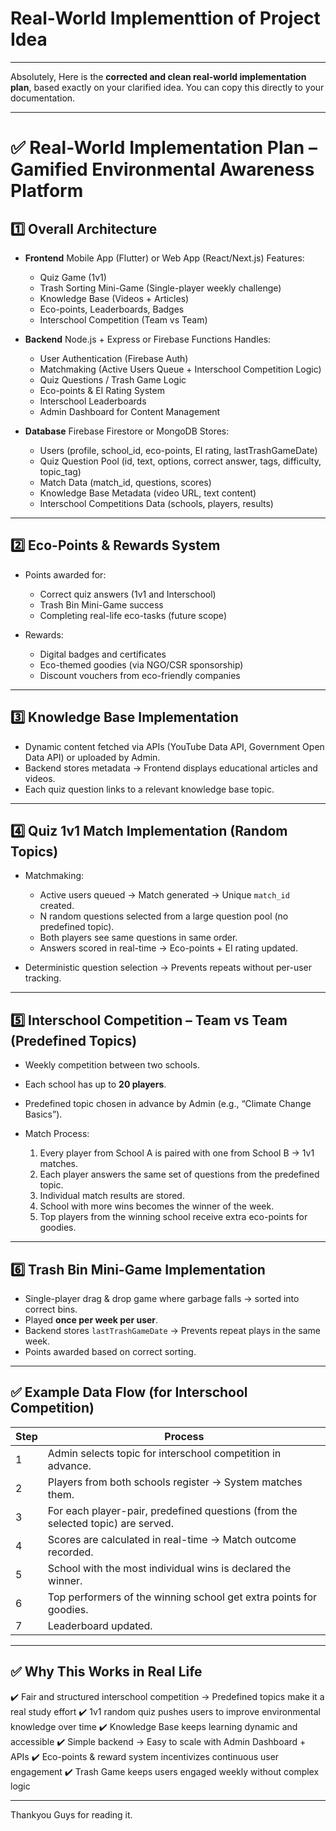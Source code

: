 # Real-World Implementtion of Project Idea
---

Absolutely, Here is the **corrected and clean real-world implementation plan**, based exactly on your clarified idea. You can copy this directly to your documentation.

---

# ✅ Real-World Implementation Plan – Gamified Environmental Awareness Platform

## 1️⃣ Overall Architecture

* **Frontend**
  Mobile App (Flutter) or Web App (React/Next.js)
  Features:

  * Quiz Game (1v1)
  * Trash Sorting Mini-Game (Single-player weekly challenge)
  * Knowledge Base (Videos + Articles)
  * Eco-points, Leaderboards, Badges
  * Interschool Competition (Team vs Team)

* **Backend**
  Node.js + Express or Firebase Functions
  Handles:

  * User Authentication (Firebase Auth)
  * Matchmaking (Active Users Queue + Interschool Competition Logic)
  * Quiz Questions / Trash Game Logic
  * Eco-points & EI Rating System
  * Interschool Leaderboards
  * Admin Dashboard for Content Management

* **Database**
  Firebase Firestore or MongoDB
  Stores:

  * Users (profile, school\_id, eco-points, EI rating, lastTrashGameDate)
  * Quiz Question Pool (id, text, options, correct answer, tags, difficulty, topic\_tag)
  * Match Data (match\_id, questions, scores)
  * Knowledge Base Metadata (video URL, text content)
  * Interschool Competitions Data (schools, players, results)

---

## 2️⃣ Eco-Points & Rewards System

* Points awarded for:

  * Correct quiz answers (1v1 and Interschool)
  * Trash Bin Mini-Game success
  * Completing real-life eco-tasks (future scope)
* Rewards:

  * Digital badges and certificates
  * Eco-themed goodies (via NGO/CSR sponsorship)
  * Discount vouchers from eco-friendly companies

---

## 3️⃣ Knowledge Base Implementation

* Dynamic content fetched via APIs (YouTube Data API, Government Open Data API) or uploaded by Admin.
* Backend stores metadata → Frontend displays educational articles and videos.
* Each quiz question links to a relevant knowledge base topic.

---

## 4️⃣ Quiz 1v1 Match Implementation (Random Topics)

* Matchmaking:

  * Active users queued → Match generated → Unique `match_id` created.
  * N random questions selected from a large question pool (no predefined topic).
  * Both players see same questions in same order.
  * Answers scored in real-time → Eco-points + EI rating updated.
* Deterministic question selection → Prevents repeats without per-user tracking.

---

## 5️⃣ Interschool Competition – Team vs Team (Predefined Topics)

* Weekly competition between two schools.
* Each school has up to **20 players**.
* Predefined topic chosen in advance by Admin (e.g., “Climate Change Basics”).
* Match Process:

  1. Every player from School A is paired with one from School B → 1v1 matches.
  2. Each player answers the same set of questions from the predefined topic.
  3. Individual match results are stored.
  4. School with more wins becomes the winner of the week.
  5. Top players from the winning school receive extra eco-points for goodies.

---

## 6️⃣ Trash Bin Mini-Game Implementation

* Single-player drag & drop game where garbage falls → sorted into correct bins.
* Played **once per week per user**.
* Backend stores `lastTrashGameDate` → Prevents repeat plays in the same week.
* Points awarded based on correct sorting.

---

## ✅ Example Data Flow (for Interschool Competition)

| Step | Process                                                                          |
| ---- | -------------------------------------------------------------------------------- |
| 1    | Admin selects topic for interschool competition in advance.                      |
| 2    | Players from both schools register → System matches them.                        |
| 3    | For each player-pair, predefined questions (from the selected topic) are served. |
| 4    | Scores are calculated in real-time → Match outcome recorded.                     |
| 5    | School with the most individual wins is declared the winner.                     |
| 6    | Top performers of the winning school get extra points for goodies.               |
| 7    | Leaderboard updated.                                                             |

---

## ✅ Why This Works in Real Life

✔️ Fair and structured interschool competition → Predefined topics make it a real study effort
✔️ 1v1 random quiz pushes users to improve environmental knowledge over time
✔️ Knowledge Base keeps learning dynamic and accessible
✔️ Simple backend → Easy to scale with Admin Dashboard + APIs
✔️ Eco-points & reward system incentivizes continuous user engagement
✔️ Trash Game keeps users engaged weekly without complex logic

---
Thankyou Guys for reading it.

